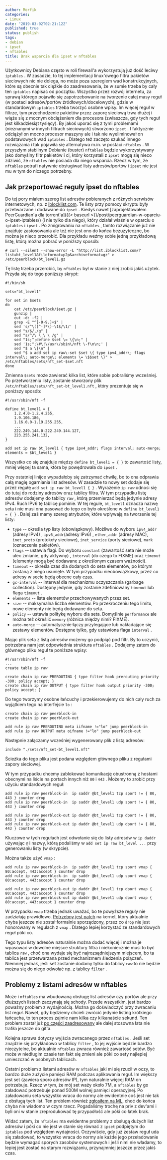 ```yaml
---
author: Morfik
categories:
- Linux
date: "2019-03-02T02:21:12Z"
published: true
status: publish
tags:
- debian
- ipset
- nftables
title: Brak wsparcia dla ipset w nftables
---
```


Użytkownicy Debiana często w roli firewall'a wykorzystują już dość leciwy `iptables` . W zasadzie,
to tej implementacji linux'owego filtra pakietów sieciowych nic nie dolega, no może poza szeregiem
wad konstrukcyjnych, które są obecnie tak ciężkie do zaadresowania, że w sumie trzeba by cały ten
`iptables` napisać od początku. Wszystko przez rozwój internetu, za sprawą którego pojawiło się
zapotrzebowanie na tworzenie całej masy reguł (w postaci adresów/portów źródłowych/docelowych),
gdzie w standardowym `iptables` trzeba tworzyć osobne wpisy. Im więcej reguł w filtrze, tym
przechodzenie pakietów przez zaporę sieciową trwa dłużej i wiąże się z mocnym obciążeniem dla
procesora (zwłaszcza, gdy tych reguł jest kilkadziesiąt tysięcy). By jakoś uporać się z tymi
problemami (nieznanymi w innych filtrach sieciowych) stworzono `ipset` . I faktycznie odciążył on
mocno procesor maszyny ale i tak nie wyeliminował on podstawowych wad `iptables` . Dlatego też
zaczęto szukać innego rozwiązania i tak pojawiła się alternatywa m.in. w postaci `nftables` . W
przyszłym stabilnym Debianie (buster) `nftables` będzie wykorzystywany jako domyślny filtr pakietów
i ci, który korzystali z `ipset` mogą się nieco zdziwić, że `nftables` nie posiada dla niego
wsparcia. Rzecz w tym, że `nftables` potrafi natywnie obsługiwać listy adresów/portów i `ipset`
nie jest mu w tym do niczego potrzebny.

<!--more-->
## Jak przeportować reguły ipset do nftables

Do tej pory miałem szereg list adresów pobieranych z różnych serwisów internetowych, np. z
[iblocklist.com](https://www.iblocklist.com/lists). Te listy przy pomocy skryptu były przetwarzane
i dodawane do `ipset` . Kiedyś
nawet [zaprojektowałem PeerGuardian'a dla torrent'a]({{< baseurl >}}/post/peerguardian-w-oparciu-o-ipset-iptables/)
(i nie tylko dla niego), który działał właśnie w oparciu o `iptables` i `ipset` . Po zmigrowaniu
na `nftables` , tamto rozwiązanie już nie znajduje zastosowania ale też nie jest ono do końca
bezużyteczne, bo można je nieco przerobić. Dla przykładu weźmy sobie jedną przykładową listę,
którą można pobrać w poniższy sposób:

    # curl --silent --show-error -L "http://list.iblocklist.com/?list=bt_level1&fileformat=p2p&archiveformat=gz" > /etc/peerblock/bt_level1.gz

Tę listę trzeba przerobić, by `nftables` był w stanie z niej zrobić jakiś użytek. Przyda się do
tego poniższy skrypt:

    #!/bin/sh

    sets="bt_level1"

    for set in $sets
    do
        cat /etc/peerblock/$set.gz |
        gunzip |
        cut -d: -f2 |
        grep -E "^[-0-9.]+$" |
        sed 's/^\([^-]*\)-\1$/\1/' |
        sed "s/$/,/g" |
        sed "s/^/\ \ \ \ /g" |
        sed "1s;^;define $set \= \{\n;" |
        sed '1s;^;\#\!\/usr\/sbin\/nft \-f\n\n;' |
        sed "$ a \}\n" |
        sed "$ a add set ip raw\-set $set \{ type ipv4_addr\; flags interval\; auto-merge\; elements \= \$$set \}" > /etc/nftables/sets/nft_set-$set.nft
    done

Zmienna `$sets` może zawierać kilka list, które sobie pobraliśmy wcześniej. Po przetworzeniu listy,
zostanie stworzony plik `/etc/nftables/sets/nft_set-bt_level1.nft` , który prezentuje się w
poniższy sposób:

    #!/usr/sbin/nft -f

    define bt_level1 = {
        1.2.4.0-1.2.4.255,
        1.9.106.186,
        1.16.0.0-1.19.255.255,
        ...
        222.249.144.0-222.249.144.127,
        223.255.241.132,
    }

    add set ip raw bt_level1 { type ipv4_addr; flags interval; auto-merge; elements = $bt_level1 }

Wszystko co się znajduje między `define bt_level1 = { }` to zawartość listy, mniej więcej ta sama,
która by powędrowała do `ipset` .

Przy ostatniej linijce wypadałoby się zatrzymać chwilę, bo to ona odprawia całą magię ogarniania
list adresów. W zasadzie to nowy set dodaje się przez regułę `add set ip raw bt_level1 { }` .
Wyrażenie `ip raw` odnosi się do tutaj do rodziny adresów oraz tablicy filtra. W tym przypadku
listę adresów dodajemy do tablicy `raw` , którą przemierzać będą jedynie adresy IPv4. Ruch IPv6 tę
tablicę pominie. W tej regule, `bt_level1` oznacza nazwę seta i nie musi ona pasować do tego co
było określone w `define bt_level1 = { }` . Dalej zaś mamy szereg atrybutów, które wpływają na
tworzenie tej listy:

- `type` -- określa typ listy (obowiązkowy). Możliwe do wyboru `ipv4_addr` (adresy IPv4) ,
`ipv6_addr`(adresy IPv6) , `ether_addr` (adresy MAC), `inet_proto` (protokoły sieciowe),
`inet_service` (porty sieciowe), `mark` (oznaczenia pakietów).
- `flags` -- ustawia flagi. Do wyboru `constant` (zawartość seta nie może ulec zmianie, gdy
aktywny) , `interval` (do czego to FIXME)  oraz `timeout` (elementy mogą być
dodawane z określonym czasem ważności).
- `timeout` -- określa czas dla dodanych do seta elementów, po którym zostaną z niego usunięte. W
tym przypadku nieobowiązkowy, przez co adresy w secie będą obecne cały czas.
- `gc-interval` -- interwał dla mechanizmu oczyszczania (garbage collection). Dostępny jedynie,
gdy zostanie zdefiniowany `timeout` lub flaga `timeout` .
- `elements` -- lista elementów przechowywanych przez set.
- `size` -- maksymalna liczba elementów. Po przekroczeniu tego limitu, nowe elementy nie będą
dodawane do seta.
- `policy` -- ustawia politykę wyboru dla seta. Domyślnie `performance` ale można też określić
`memory` (różnica między nimi? FIXME).
- `auto-merge` -- automatycznie łączy przylegające lub nakładające się zestawy elementów. Dostępne
tylko, gdy ustawiona flaga `interval` .

Mając plik seta z listą adresów możemy go podpiąć pod filtr. By to uczynić, potrzebna nam jest
odpowiednia struktura `nftables` . Dodajemy zatem do głównego pliku reguł te poniższe wpisy:

    #!/usr/sbin/nft -f
    ...
    create table ip raw

    create chain ip raw PREROUTING { type filter hook prerouting priority -300; policy accept; }
    create chain ip raw OUTPUT { type filter hook output priority -300; policy accept; }

Do tego tworzymy osobne łańcuchy i przekierowujemy do nich cały ruch za wyjątkiem tego na
interfejsie `lo` :

    create chain ip raw peerblock-in
    create chain ip raw peerblock-out

    add rule ip raw PREROUTING meta iifname !="lo" jump peerblock-in
    add rule ip raw OUTPUT meta oifname !="lo" jump peerblock-out

Następnie załączamy wcześniej wygenerowany plik z listą adresów:

    include "./sets/nft_set-bt_level1.nft"

Ścieżka do tego pliku jest podana względem głównego pliku z regułami zapory sieciowej.

W tym przypadku chcemy zablokować komunikację obustronną z hostami obecnymi na liście na portach
innych niż `80` i `443` . Możemy to zrobić przy użyciu standardowych reguł:

    add rule ip raw peerblock-in  ip saddr @bt_level1 tcp sport != { 80, 443 } counter drop
    add rule ip raw peerblock-in  ip saddr @bt_level1 udp sport != { 80, 443 } counter drop

    add rule ip raw peerblock-out ip daddr @bt_level1 tcp dport != { 80, 443 } counter drop
    add rule ip raw peerblock-out ip daddr @bt_level1 udp dport != { 80, 443 } counter drop

Kluczowe w tych regułach jest odwołanie się do listy adresów w `ip daddr` używając `@` i nazwy,
którą podaliśmy w `add set ip raw bt_level ...` przy generowaniu listy (w skrypcie).

Można także użyć `vmap` :

    add rule ip raw peerblock-in  ip saddr @bt_level1 tcp sport vmap { 80:accept, 443:accept } counter drop
    add rule ip raw peerblock-in  ip saddr @bt_level1 udp sport vmap { 80:accept, 443:accept } counter drop

    add rule ip raw peerblock-out ip daddr @bt_level1 tcp dport vmap { 80:accept, 443:accept } counter drop
    add rule ip raw peerblock-out ip daddr @bt_level1 udp dport vmap { 80:accept, 443:accept } counter drop

W przypadku `vmap` trzeba jednak uważać, bo te powyższe reguły nie zadziałają
prawidłowo. [Potrzebny jest patch](https://marc.info/?l=netfilter&m=154686155231713&w=2) na kernel,
który aktualnie chyba jeszcze nie został formalnie sporządzony, przez co `drop` nie jest honorowany
w regułach z `vmap` . Dlatego lepiej korzystać ze standardowych reguł póki co.

Tego typu listy adresów naturalnie można dodać więcej i można je wpasować w dowolne miejsce
struktury filtra i niekoniecznie musi to być tablica `raw` , choć ona wydaje się być
najrozsądniejszym miejscem, bo ta tablica jest przetwarzana przed mechanizmem śledzenia połączeń.
Niemniej jednak, jeśli set zostanie dodamy tylko do tablicy `raw` to nie będzie można się do niego
odwołać np. z tablicy `filter` .

## Problemy z listami adresów w nftables

Może i `nftables` ma wbudowaną obsługę list adresów czy portów ale przy dłuższych listach zaczynają
się schody. Przede wszystkim, jest bardzo poważny problem z wydajnością. Można go doświadczyć przy
zwracaniu list reguł. Nawet, gdy będziemy chcieli zwrócić jedynie listing krótkiego łańcucha, to
ten proces zajmie nam kilka czy kilkanaście sekund. Ten problem został
już [po części zaadresowany](https://marc.info/?l=netfilter&m=154681757819757&w=2) ale dalej
stosowna łata nie trafiła jeszcze do git'a.

Kolejna sprawa dotyczy wyjścia zwracanego przez `nftables` . Jeśli set znajdzie się przykładowo w
tablicy `filter` , to jej wyjście będzie bardzo nieczytelne, bo aktualnie `nftables` zwraca również
zawartość setów. Być może w niedługim czasie ten fakt się zmieni ale póki co sety najlepiej
umieszczać w osobnych tablicach.

Ostatni problem z listami adresów w `nftables` jaki mi się rzucił w oczy, to bardzo duże zużycie
pamięci RAM podczas aplikowania reguł. Im większy jest set (zawiera sporo adresów IP), tym
naturalnie więcej RAM on potrzebuje. Rzecz w tym, że mój set waży około 7M, a `nftables` by go
załadować potrzebuje ponad 500M wolnej pamięci operacyjnej. Po załadowaniu seta wszystko wraca do
normy ale ewidentnie coś jest nie tak z obsługą tych list. Ten problem
również [zgłosiłem na ML](https://marc.info/?l=netfilter&m=154716139906192&w=2), choć do końca
chyba nie wiadomo w czym rzecz. Pogadaliśmy trochę na priv z dev'ami i byli oni w stanie
zreprodukować tę przypadłość ale póki co łatek brak.

Widać zatem, że `nftables` ma ewidentne problemy z obsługą dużych list adresów i póki co nie jest w
stanie się równać z `ipset` podpiętym do `iptables` pod względem wydajności. Oczywiście, gdy już
zestaw reguł uda się załadować, to wszystko wraca do normy ale każde jego przeładowanie będzie
wymagać sporych zasobów systemowych i jeśli nimi nie władamy, to lepiej jest zostać na starym
rozwiązaniu, przynajmniej jeszcze przez jakiś czas.
